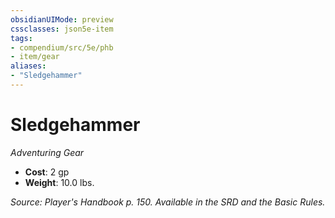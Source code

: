 ```yaml
---
obsidianUIMode: preview
cssclasses: json5e-item
tags:
- compendium/src/5e/phb
- item/gear
aliases: 
- "Sledgehammer"
---
```

# Sledgehammer
*Adventuring Gear*  

- **Cost**: 2 gp
- **Weight**: 10.0 lbs.

*Source: Player's Handbook p. 150. Available in the SRD and the Basic Rules.*